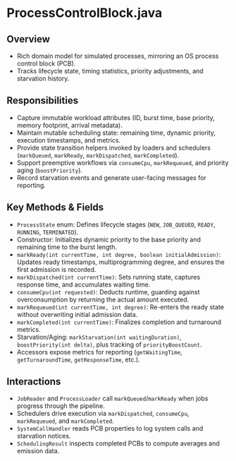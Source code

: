 # ProcessControlBlock.java

## Overview

- Rich domain model for simulated processes, mirroring an OS process control block (PCB).
- Tracks lifecycle state, timing statistics, priority adjustments, and starvation history.

## Responsibilities

- Capture immutable workload attributes (ID, burst time, base priority, memory footprint, arrival metadata).
- Maintain mutable scheduling state: remaining time, dynamic priority, execution timestamps, and metrics.
- Provide state transition helpers invoked by loaders and schedulers (`markQueued`, `markReady`, `markDispatched`, `markCompleted`).
- Support preemptive workflows via `consumeCpu`, `markRequeued`, and priority aging (`boostPriority`).
- Record starvation events and generate user-facing messages for reporting.

## Key Methods & Fields

- `ProcessState` enum: Defines lifecycle stages (`NEW`, `JOB_QUEUED`, `READY`, `RUNNING`, `TERMINATED`).
- Constructor: Initializes dynamic priority to the base priority and remaining time to the burst length.
- `markReady(int currentTime, int degree, boolean initialAdmission)`: Updates ready timestamps, multiprogramming degree, and ensures the first admission is recorded.
- `markDispatched(int currentTime)`: Sets running state, captures response time, and accumulates waiting time.
- `consumeCpu(int requested)`: Deducts runtime, guarding against overconsumption by returning the actual amount executed.
- `markRequeued(int currentTime, int degree)`: Re-enters the ready state without overwriting initial admission data.
- `markCompleted(int currentTime)`: Finalizes completion and turnaround metrics.
- Starvation/Aging: `markStarvation(int waitingDuration)`, `boostPriority(int delta)`, plus tracking of `priorityBoostCount`.
- Accessors expose metrics for reporting (`getWaitingTime`, `getTurnaroundTime`, `getResponseTime`, etc.).

## Interactions

- `JobReader` and `ProcessLoader` call `markQueued`/`markReady` when jobs progress through the pipeline.
- Schedulers drive execution via `markDispatched`, `consumeCpu`, `markRequeued`, and `markCompleted`.
- `SystemCallHandler` reads PCB properties to log system calls and starvation notices.
- `SchedulingResult` inspects completed PCBs to compute averages and emission data.
